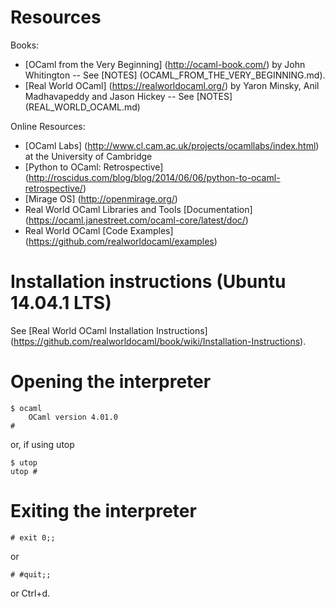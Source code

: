 Resources
=========
Books:
* [OCaml from the Very Beginning] (http://ocaml-book.com/) by John Whitington -- See [NOTES] (OCAML_FROM_THE_VERY_BEGINNING.md).
* [Real World OCaml] (https://realworldocaml.org/) by Yaron Minsky, Anil Madhavapeddy and Jason Hickey -- See [NOTES] (REAL_WORLD_OCAML.md)

Online Resources:
* [OCaml Labs] (http://www.cl.cam.ac.uk/projects/ocamllabs/index.html) at the University of Cambridge
* [Python to OCaml: Retrospective] (http://roscidus.com/blog/blog/2014/06/06/python-to-ocaml-retrospective/)
* [Mirage OS] (http://openmirage.org/)
* Real World OCaml Libraries and Tools [Documentation] (https://ocaml.janestreet.com/ocaml-core/latest/doc/)
* Real World OCaml [Code Examples] (https://github.com/realworldocaml/examples)

Installation instructions (Ubuntu 14.04.1 LTS)
==============================================
<!-- * OPAM && OCAML
  - apt-get install ocaml ocaml-native-compilers camlp4-extra opam
* VIM Plugins
  - https://github.com/scrooloose/syntastic - syntax checking
  - https://github.com/def-lkb/merlin - auto completion
  - https://github.com/jpalardy/vim-slime - repl integration
  - https://github.com/OCamlPro/ocp-indent - code formatting
* Alternative command line interpreter
  - https://github.com/diml/utop - a universal toplevel for OCaml -->
See [Real World OCaml Installation Instructions] (https://github.com/realworldocaml/book/wiki/Installation-Instructions).


Opening the interpreter
=======================

```
$ ocaml
    OCaml version 4.01.0
#
```

or, if using utop

```
$ utop
utop #
```

Exiting the interpreter
=======================

```
# exit 0;;
```

or

```
# #quit;;
```

or Ctrl+d.
